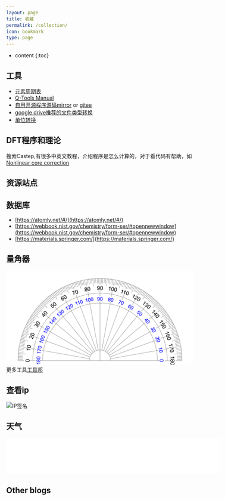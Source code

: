 ```yaml
---
layout: page
title: 收藏
permalink: /collection/
icon: bookmark
type: page
---
```


* content
{:toc}


## 工具
- [元素周期表](https://cndaqiang.github.io/Periodic_Table/)
- [Q-Tools Manual](http://cndaqiang.gitee.io/q-tools/)
- [自用开源程序源码mirror](/packages/) or  [gitee](https://cndaqiang.gitee.io/packages/)
- [google drive推荐的文件类型转换](https://cloudconvert.com)
- [单位转换](http://www.unitconverters.net/)


## DFT程序和理论
搜索Castep,有很多中英文教程，介绍程序是怎么计算的，对于看代码有帮助，如[Nonlinear core correction](https://www.tcm.phy.cam.ac.uk/castep/documentation/WebHelp/content/modules/castep/thcastepnonlincorr.htm?tocpath=Theory%20in%20CASTEP%7CCASTEP%20background%20theory%7CPseudopotentials%7C_____3)



## 资源站点

## 数据库

- [https://atomly.net/#/](https://atomly.net/#/)
- [https://webbook.nist.gov/chemistry/form-ser/#opennewwindow](https://webbook.nist.gov/chemistry/form-ser/#opennewwindow)
- [https://materials.springer.com/](https://materials.springer.com/)



## 量角器
![](/uploads/2021/04/angle.png)
更多工具[工具邦](http://cn.piliapp.com/)

## 查看ip
![IP签名](https://tool.lu/netcard/)


## 天气

<iframe allowtransparency="true" frameborder="0" width="575" height="96" scrolling="no" src="//tianqi.2345.com/plugin/widget/index.htm?s=2&z=2&t=0&v=0&d=5&bd=0&k=000000&f=&ltf=009944&htf=cc0000&q=1&e=1&a=1&c=54511&w=575&h=96&align=center"></iframe>

## Other blogs
